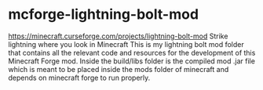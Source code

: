 # mcforge-lightning-bolt-mod
https://minecraft.curseforge.com/projects/lightning-bolt-mod
Strike lightning where you look in Minecraft
This is my lightning bolt mod folder that contains all the relevant code and resources for the development of this Minecraft Forge mod.
Inside the build/libs folder is the compiled mod .jar file which is meant to be placed inside the mods folder of minecraft and depends on minecraft forge to run properly.
